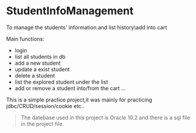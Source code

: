 # StudentInfoManagement
To manage the students' information and list history\add into cart 

Main functions:
  - login
  - list all students in db
  - add a new student
  - update a exist student
  - delete a student
  - list the explored student under the list
  - add or remove a student into/from the cart
  ...
  
This is a simple practice project,it was mainly for practicing jdbc/CRUD/session/cookie etc..

> The datebase used in this project is Oracle 10.2
  and there is a sql file in the project file.
